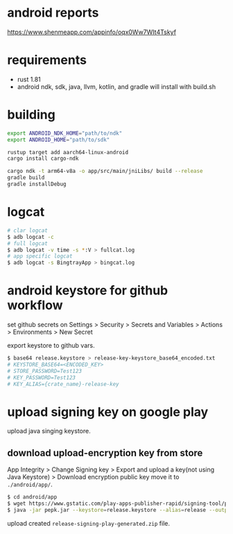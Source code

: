 # android reports

https://www.shenmeapp.com/appinfo/oqx0Ww7WIt4Tskyf

# requirements

* rust 1.81
* android ndk, sdk, java, llvm, kotlin, and gradle will install with build.sh

# building
```bash
export ANDROID_NDK_HOME="path/to/ndk"
export ANDROID_HOME="path/to/sdk"

rustup target add aarch64-linux-android
cargo install cargo-ndk

cargo ndk -t arm64-v8a -o app/src/main/jniLibs/ build --release
gradle build
gradle installDebug
```

# logcat

```bash
# clar logcat
$ adb logcat -c
# full logcat
$ adb logcat -v time -s *:V > fullcat.log
# app specific logcat
$ adb logcat -s BingtrayApp > bingcat.log
```

# android keystore for github workflow 

set github secrets on Settings > Security > Secrets and Variables > Actions > Environments > New Secret

export keystore to github vars.
```bash
$ base64 release.keystore > release-key-keystore_base64_encoded.txt
# KEYSTORE_BASE64=<ENCODED_KEY>
# STORE_PASSWORD=Test123
# KEY_PASSWORD=Test123
# KEY_ALIAS={crate_name}-release-key
```

# upload signing key on google play

upload java singing keystore.

## download upload-encryption key from store

App Integrity > Change Signing key > Export and upload a key(not using Java Keystore) > Download encryption public key
move it to ```./android/app/```.

```bash
$ cd android/app
$ wget https://www.gstatic.com/play-apps-publisher-rapid/signing-tool/prod/pepk.jar
$ java -jar pepk.jar --keystore=release.keystore --alias=release --output=release-signing-play-generated.zip --include-cert --rsa-aes-encryption --encryption-key-path=encryption_public_key.pem
```
upload created ```release-signing-play-generated.zip``` file.

